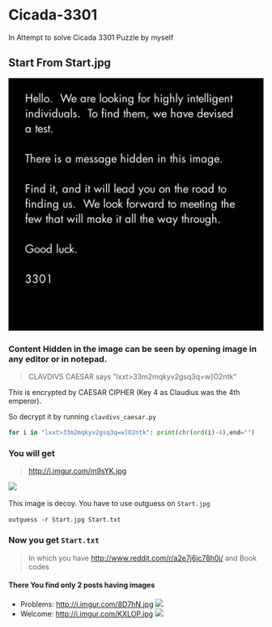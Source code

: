 # Cicada-3301
In Attempt to solve Cicada 3301 Puzzle by myself 

## Start From Start.jpg
![](Start.jpg)

### Content Hidden in the image can be seen by opening image in any editor or in notepad.
> CLAVDIVS CAESAR says "lxxt>33m2mqkyv2gsq3q=w]O2ntk"

This is encrypted by CAESAR CIPHER   (Key 4 as Claudius was the 4th emperor).

So decrypt it by running ` clavdivs_caesar.py ` 
```python
for i in "lxxt>33m2mqkyv2gsq3q=w]O2ntk": print(chr(ord(i)-4),end="")
```
### You will get
> http://i.imgur.com/m9sYK.jpg

![](http://i.imgur.com/m9sYK.jpg)

This image is decoy. You have to use outguess on `Start.jpg`

``` outguess -r Start.jpg Start.txt ```

### Now you get ` Start.txt `
>In which you have
http://www.reddit.com/r/a2e7j6ic78h0j/
and Book codes

#### There You find only 2 posts having images
* Problems: http://i.imgur.com/8D7hN.jpg
![](Problems.jpg)
* Welcome: http://i.imgur.com/KXLOP.jpg
![](Welcome.jpg)
